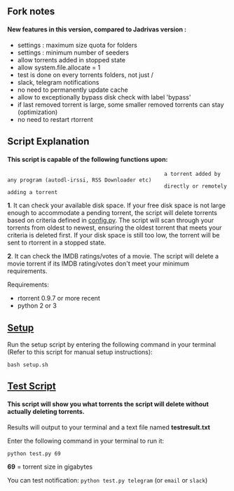 ## Fork notes

#### New features in this version, compared to Jadrivas version :

- settings : maximum size quota for folders
- settings : minimum number of seeders
- allow torrents added in stopped state
- allow system.file.allocate = 1
- test is done on every torrents folders, not just /
- slack, telegram notifications
- no need to permanently update cache
- allow to exceptionally bypass disk check with label 'bypass'
- if last removed torrent is large, some smaller removed torrents can stay (optimization)
- no need to restart rtorrent

## Script Explanation

#### This script is capable of the following functions upon:
                                                      a torrent added by any program (autodl-irssi, RSS Downloader etc)
                                                      directly or remotely adding a torrent

**1**. It can check your available disk space. If your free disk space is not large enough to accommodate a pending torrent, the script will delete torrents based on criteria defined in [config.py](https://github.com/twolaw/RTORRENT-IMDB-DISK-CHECKER/blob/master/config.py). The script will scan through your torrents from oldest to newest, ensuring the oldest torrent that meets your criteria is deleted first. If your disk space is still too low, the torrent will be sent to rtorrent in a stopped state.	

**2**. It can check the IMDB ratings/votes of a movie. The script will delete a movie torrent if its IMDB rating/votes don't meet your minimum requirements.

Requirements:
- rtorrent 0.9.7 or more recent
- python 2 or 3

## [Setup](https://github.com/twolaw/RTORRENT-IMDB-DISK-CHECKER/blob/master/setup.sh)

Run the setup script by entering the following command in your terminal (Refer to this script for manual setup instructions):

`bash setup.sh`

## [Test Script](https://github.com/twolaw/RTORRENT-IMDB-DISK-CHECKER/blob/master/test.py)

#### This script will show you what torrents the script will delete without actually deleting torrents.

Results will output to your terminal and a text file named **testresult.txt**

Enter the following command in your terminal to run it:

`python test.py 69`

**69** = torrent size in gigabytes

You can test notification:
`python test.py telegram` (or `email` or `slack`)
